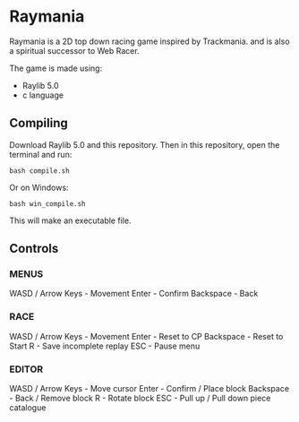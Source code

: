 # Raymania
Raymania is a 2D top down racing game inspired by Trackmania. and is also a spiritual successor to Web Racer.

The game is made using:
 - Raylib 5.0
 - c language

## Compiling

Download Raylib 5.0 and this repository.
Then in this repository, open the terminal and run:

`bash compile.sh`

Or on Windows:

`bash win_compile.sh`

This will make an executable file.

## Controls

### MENUS

WASD / Arrow Keys - Movement
Enter - Confirm
Backspace - Back

### RACE

WASD / Arrow Keys - Movement
Enter - Reset to CP
Backspace - Reset to Start
R - Save incomplete replay
ESC - Pause menu

### EDITOR

WASD / Arrow Keys - Move cursor
Enter - Confirm / Place block
Backspace - Back / Remove block
R - Rotate block
ESC - Pull up / Pull down piece catalogue
